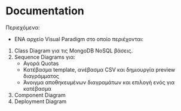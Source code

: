 # Documentation

Περιεχόμενα:

- ΕΝΑ αρχείο Visual Paradigm στο οποίο περιέχονται:
1. Class Diagram για τις MongoDB NoSQL βάσεις.
2. Sequence Diagrams για:
	- Αγορά Quotas
	- Κατέβασμα template, ανέβασμα CSV και δημιουργία preview διαγράμματος
	- Άνοιγμα αποθηκευμένων διαγραμάτων και επιλογή ενός για κατέβασμα 
3. Component Diagram
4. Deployment Diagram
